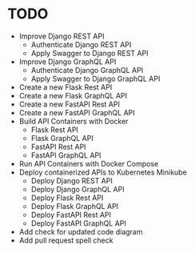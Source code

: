 # TODO

- Improve Django REST API
  - Authenticate Django REST API
  - Apply Swagger to Django REST API
- Improve Django GraphQL API
  - Authenticate Django GraphQL API
  - Apply Swagger to Django GraphQL API
- Create a new Flask Rest API
- Create a new Flask GraphQL API
- Create a new FastAPI Rest API
- Create a new FastAPI GraphQL API
- Build API Containers with Docker
  - Flask Rest API
  - Flask GraphQL API
  - FastAPI Rest API
  - FastAPI GraphQL API
- Run API Containers with Docker Compose
- Deploy containerized APIs to Kubernetes Minikube
  - Deploy Django REST API
  - Deploy Django GraphQL API
  - Deploy Flask Rest API
  - Deploy Flask GraphQL API
  - Deploy FastAPI Rest API
  - Deploy FastAPI GraphQL API
- Add check for updated code diagram
- Add pull request spell check
